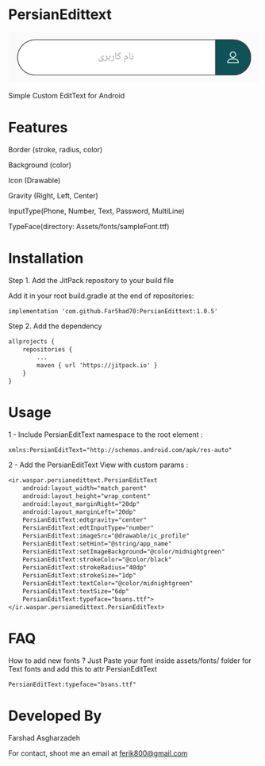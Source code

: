 # PersianEdittext

![alt text](https://raw.githubusercontent.com/Far5had70/PersianEdittext/master/Capture.PNG)

Simple Custom EditText for Android

# Features

Border (stroke, radius, color)

Background (color)

Icon (Drawable)

Gravity (Right, Left, Center)

InputType(Phone, Number, Text, Password, MultiLine)

TypeFace(directory: Assets/fonts/sampleFont.ttf)




# Installation

Step 1. Add the JitPack repository to your build file

Add it in your root build.gradle at the end of repositories:

	implementation 'com.github.Far5had70:PersianEdittext:1.0.5'
	
Step 2. Add the dependency

	allprojects {
		repositories {
			...
			maven { url 'https://jitpack.io' }
		}
	}



# Usage

1 - Include PersianEditText namespace to the root element :

	xmlns:PersianEditText="http://schemas.android.com/apk/res-auto"

2 - Add the PersianEditText View with custom params :

	<ir.waspar.persianedittext.PersianEditText
        android:layout_width="match_parent"
        android:layout_height="wrap_content"
        android:layout_marginRight="20dp"
        android:layout_marginLeft="20dp"
        PersianEditText:edtgravity="center"
        PersianEditText:edtInputType="number"
        PersianEditText:imageSrc="@drawable/ic_profile"
        PersianEditText:setHint="@string/app_name"
        PersianEditText:setImageBackground="@color/midnightgreen"
        PersianEditText:strokeColor="@color/black"
        PersianEditText:strokeRadius="40dp"
        PersianEditText:strokeSize="1dp"
        PersianEditText:textColor="@color/midnightgreen"
        PersianEditText:textSize="6dp"
        PersianEditText:typeface="bsans.ttf">
    </ir.waspar.persianedittext.PersianEditText>

# FAQ

How to add new fonts ? Just Paste your font inside assets/fonts/ folder for Text fonts and add this to attr PersianEditText

	PersianEditText:typeface="bsans.ttf"


# Developed By

Farshad Asgharzadeh

For contact, shoot me an email at ferik800@gmail.com
